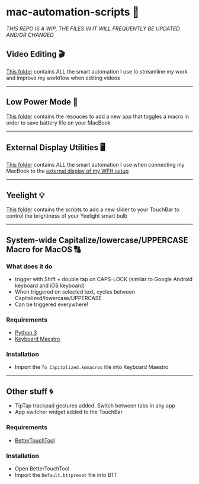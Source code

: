 # mac-automation-scripts 🤖
*THIS REPO IS A WIP, THE FILES IN IT WILL FREQUENTLY BE UPDATED AND/OR CHANGED*


## Video Editing 🎬
[This folder](https://github.com/JFtechOfficial/mac-automation-scripts/tree/master/Video%20Editing) contains ALL the smart automation I use to streamline my work and improve my workflow when editing videos

---

## Low Power Mode 🔋
[This folder](https://github.com/JFtechOfficial/mac-automation-scripts/tree/master/Low%20Power%20Mode) contains the resouces to add a new app that toggles a macro in order to save battery life on your MacBook

---

## External Display Utilities 🖥
[This folder](https://github.com/JFtechOfficial/mac-automation-scripts/tree/master/External%20Display) contains ALL the smart automation I use when connecting my MacBook to the [external display of my WFH setup](https://amzn.to/3rIp5AC)

---
## Yeelight 💡
[This folder](https://github.com/JFtechOfficial/mac-automation-scripts/tree/master/Yeelight) contains the scripts to add a new slider to your TouchBar to control the brightness of your Yeelight smart bulb 

---

## System-wide Capitalize/lowercase/UPPERCASE Macro for MacOS 🔠
### What does it do
* trigger with Shift + double tap on CAPS-LOCK (similar to Google Android keyboard and iOS keyboard)
* When triggered on selected text, cycles between Capitalized/lowercase/UPPERCASE
* Can be triggered everywhere!


### Requirements
* [Python 3](https://www.python.org/downloads/)
* [Keyboard Maestro](https://www.keyboardmaestro.com/main/)

### Installation
* Import the `To Capitalized.kmmacros` file into Keyboard Maestro

---

## Other stuff 🌀
* TipTap trackpad gestures added. Switch between tabs in any app
* App switcher widget added to the TouchBar

### Requirements
* [BetterTouchTool](https://a.paddle.com/v2/click/30842/40874?link=1061)

### Installation
* Open BetterTouchTool
* Import the `Default.bttpreset` file into BTT
